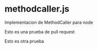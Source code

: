 # methodcaller.js
Implementacion de MethodCaller para node

Esto es una prueba de pull request

Esto es otra prueba
